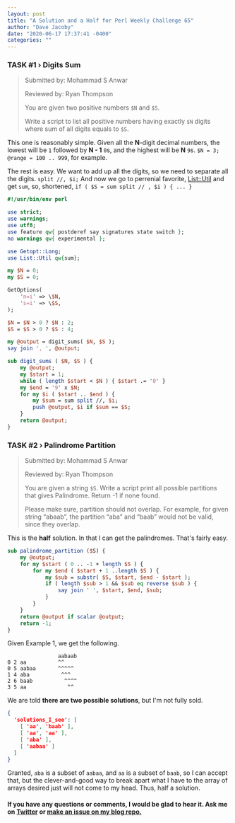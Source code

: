 ```yaml
---
layout: post
title: "A Solution and a Half for Perl Weekly Challenge 65"
author: "Dave Jacoby"
date: "2020-06-17 17:37:41 -0400"
categories: ""
---
```


### TASK #1 › Digits Sum

> Submitted by: Mohammad S Anwar
>
> Reviewed by: Ryan Thompson
>
> You are given two positive numbers `$N` and `$S`.
>
> Write a script to list all positive numbers having exactly `$N` digits where sum of all digits equals to `$S`.

This one is reasonably simple. Given all the **N**-digit decimal numbers, the lowest will be `1` followed by **N - 1** `0`s, and the highest will be **N** `9`s. `$N = 3; @range = 100 .. 999`, for example.

The rest is easy. We want to add up all the digits, so we need to separate all the digits. `split //, $i;` And now we go to perrenial favorite, [List::Util](https://metacpan.org/pod/List::Util) and get `sum`, so, shortened, `if ( $S = sum split // , $i ) { ... }`

```perl
#!/usr/bin/env perl

use strict;
use warnings;
use utf8;
use feature qw{ postderef say signatures state switch };
no warnings qw{ experimental };

use Getopt::Long;
use List::Util qw{sum};

my $N = 0;
my $S = 0;

GetOptions(
    'n=i' => \$N,
    's=i' => \$S,
);

$N = $N > 0 ? $N : 2;
$S = $S > 0 ? $S : 4;

my @output = digit_sums( $N, $S );
say join ', ', @output;

sub digit_sums ( $N, $S ) {
    my @output;
    my $start = 1;
    while ( length $start < $N ) { $start .= '0' }
    my $end = '9' x $N;
    for my $i ( $start .. $end ) {
        my $sum = sum split //, $i;
        push @output, $i if $sum == $S;
    }
    return @output;
}

```

### TASK #2 › Palindrome Partition

> Submitted by: Mohammad S Anwar
>
> Reviewed by: Ryan Thompson
>
> You are given a string `$S`. Write a script print all possible partitions that gives Palindrome. Return -1 if none found.
>
> Please make sure, partition should not overlap. For example, for given string “abaab”, the partition “aba” and “baab” would not be valid, since they overlap.

This is the **half** solution. In that I can get the palindromes. That's fairly easy.

```perl
sub palindrome_partition ($S) {
    my @output;
    for my $start ( 0 .. -1 + length $S ) {
        for my $end ( $start + 1 ..length $S ) {
            my $sub = substr( $S, $start, $end - $start );
            if ( length $sub > 1 && $sub eq reverse $sub ) {
                say join ' ', $start, $end, $sub;
            }
        }
    }
    return @output if scalar @output;
    return -1;
}
```

Given Example 1, we get the following.

```text
                aabaab
0 2 aa          ^^
0 5 aabaa       ^^^^^
1 4 aba          ^^^
2 6 baab          ^^^^
3 5 aa             ^^
```

We are told **there are two possible solutions**, but I'm not fully sold. 

```json
{
  'solutions_I_see': [
    [ 'aa', 'baab' ],
    [ 'aa', 'aa' ],
    [ 'aba' ],
    [ 'aabaa' ]
  ] 
}
```

Granted, `aba` is a subset of `aabaa`, and `aa` is a subset of `baab`, so I can accept that, but the clever-and-good way to break apart what I have to the array of arrays desired just will not come to my head. Thus, half a solution.


#### If you have any questions or comments, I would be glad to hear it. Ask me on [Twitter](https://twitter.com/jacobydave) or [make an issue on my blog repo.](https://github.com/jacoby/jacoby.github.io)
